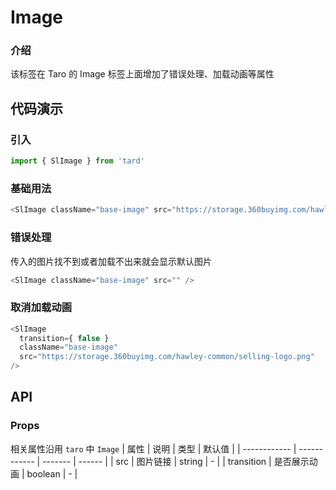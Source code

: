 
# Image
### 介绍
该标签在 Taro 的 Image 标签上面增加了错误处理、加载动画等属性
## 代码演示
### 引入
```js
import { SlImage } from 'tard'
```
### 基础用法
```js
<SlImage className="base-image" src="https://storage.360buyimg.com/hawley-common/selling-logo.png" />
```

### 错误处理
传入的图片找不到或者加载不出来就会显示默认图片
```js
<SlImage className="base-image" src="" />
```

### 取消加载动画
```js
<SlImage 
  transition={ false } 
  className="base-image" 
  src="https://storage.360buyimg.com/hawley-common/selling-logo.png" 
/>
```

## API
### Props
相关属性沿用 `taro` 中 `Image`
| 属性         | 说明         | 类型    | 默认值 |
| ------------ | ------------ | ------- | ------ |
| src          | 图片链接     | string | -      |
| transition | 是否展示动画 | boolean | -      |

